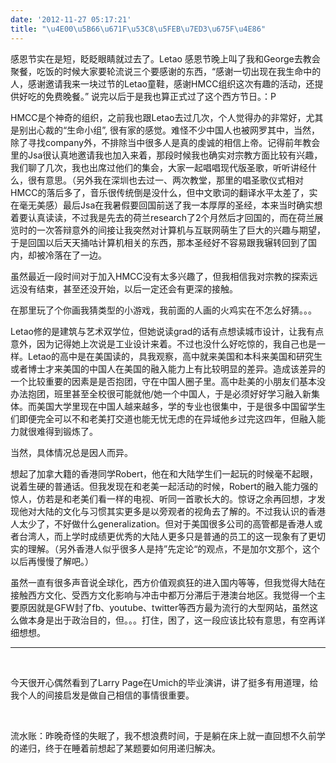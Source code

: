 ```yaml
---
date: '2012-11-27 05:17:21'
title: "\u4E00\u5B66\u671F\u53C8\u5FEB\u7ED3\u675F\u4E86"
---
```


感恩节实在是短，眨眨眼睛就过去了。Letao 感恩节晚上叫了我和George去教会聚餐，吃饭的时候大家要轮流说三个要感谢的东西，“感谢一切出现在我生命中的人，感谢邀请我来一块过节的Letao童鞋，感谢HMCC组织这次有趣的活动，还提供好吃的免费晚餐。” 说完以后于是我也算正式过了这个西方节日。：P

HMCC是个神奇的组织，之前我也跟Letao去过几次，个人觉得办的非常好，尤其是别出心裁的“生命小组”, 很有家的感觉。难怪不少中国人也被网罗其中，当然，除了寻找company外，不排除当中很多人是真的虔诚的相信上帝。记得前年教会里的Jsa很认真地邀请我也加入来着，那段时候我也确实对宗教方面比较有兴趣，我们聊了几次，我也出席过他们的集会，大家一起唱唱现代版圣歌，听听讲经什么，很有意思。（另外我在深圳也去过一、两次教堂，那里的唱圣歌仪式相对HMCC的落后多了，音乐很传统倒是没什么，但中文歌词的翻译水平太差了，实在毫无美感）最后Jsa在我暑假要回国前送了我一本厚厚的圣经，本来当时确实想着要认真读读，不过我是先去的荷兰research了2个月然后才回国的，而在荷兰展览时的一次答辩意外的间接让我突然对计算机与互联网萌生了巨大的兴趣与期望，于是回国以后天天捅咕计算机相关的东西，那本圣经好不容易跟我辗转回到了国内，却被冷落在了一边。

虽然最近一段时间对于加入HMCC没有太多兴趣了，但我相信我对宗教的探索远远没有结束，甚至还没开始，以后一定还会有更深的接触。

在那里玩了个你画我猜类型的小游戏，我前面的人画的火鸡实在不怎么好猜。。。

Letao修的是建筑与艺术双学位，但她说读grad的话有点想读城市设计，让我有点意外，因为记得她上次说是工业设计来着。不过也没什么好吃惊的，我自己也是一样。Letao的高中是在美国读的，具我观察，高中就来美国和本科来美国和研究生或者博士才来美国的中国人在美国的融入能力上有比较明显的差异。造成该差异的一个比较重要的因素是是否抱团，守在中国人圈子里。高中赴美的小朋友们基本没办法抱团，班里甚至全校很可能就他/她一个中国人，于是必须好好学习融入新集体。而美国大学里现在中国人越来越多，学的专业也很集中，于是很多中国留学生们即便完全可以不和老美打交道也能无忧无虑的在异域他乡过完这四年，但融入能力就很难得到锻炼了。

当然，具体情况总是因人而异。

想起了加拿大籍的香港同学Robert，他在和大陆学生们一起玩的时候毫不起眼，说着生硬的普通话。但我发现在和老美一起活动的时候，Robert的融入能力强的惊人，仿若是和老美们看一样的电视、听同一首歌长大的。惊讶之余再回想，才发现他对大陆的文化与习惯其实更多是以旁观者的视角去了解的。不过我认识的香港人太少了，不好做什么generalization。但对于美国很多公司的高管都是香港人或者台湾人，而上学时成绩更优秀的大陆人更多只是普通的员工的这一现象有了更切实的理解。（另外香港人似乎很多人是持”先定论“的观点，不是加尔文那个，这个以后再慢慢了解吧。）

虽然一直有很多声音说全球化，西方价值观疯狂的进入国内等等，但我觉得大陆在接触西方文化、受西方文化影响与冲击中都万分滞后于港澳台地区。我觉得一个主要原因就是GFW封了fb、youtube、twitter等西方最为流行的大型网站，虽然这么做本身是出于政治目的，但。。。打住，困了，这一段应该比较有意思，有空再详细想想。

---


 

今天很开心偶然看到了Larry Page在Umich的毕业演讲，讲了挺多有用道理，给我个人的间接启发是做自己相信的事情很重要。

 

流水账：昨晚奇怪的失眠了，我不想浪费时间，于是躺在床上就一直回想不久前学的递归，终于在睡着前想起了某题要如何用递归解决。


